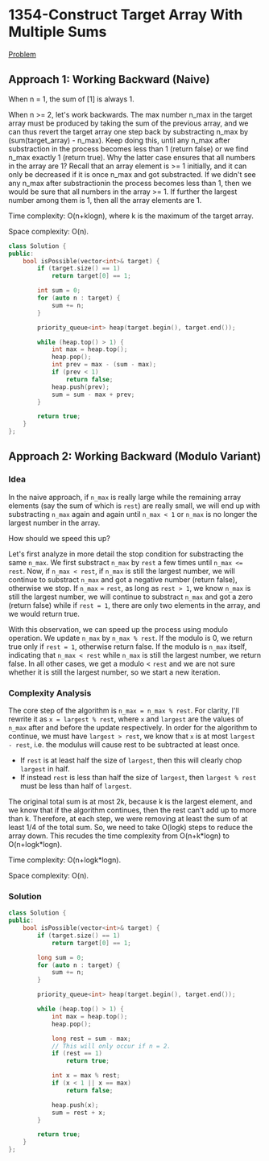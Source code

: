 # 1354-Construct Target Array With Multiple Sums

[Problem](https://leetcode.com/problems/construct-target-array-with-multiple-sums/)

## Approach 1: Working Backward (Naive)

When n = 1, the sum of [1] is always 1.

When n >= 2, let's work backwards. The max number n_max in the target array must be produced by taking the sum of the previous array, and we can thus revert the target array one step back by substracting n_max by (sum(target_array) - n_max). Keep doing this, until any n_max after substraction in the process becomes less than 1 (return false) or we find n_max exactly 1 (return true). Why the latter case ensures that all numbers in the array are 1? Recall that an array element is >= 1 initially, and it can only be decreased if it is once n_max and got substracted. If we didn't see any n_max after substractionin the process becomes less than 1, then we would be sure that all numbers in the array >= 1. If further the largest number among them is 1, then all the array elements are 1.

Time complexity: O(n+klogn), where k is the maximum of the target array.

Space complexity: O(n).

```c++
class Solution {
public:
    bool isPossible(vector<int>& target) {
        if (target.size() == 1)
            return target[0] == 1;

        int sum = 0;
        for (auto n : target) {
            sum += n;
        }

        priority_queue<int> heap(target.begin(), target.end());

        while (heap.top() > 1) {
            int max = heap.top();
            heap.pop();
            int prev = max - (sum - max);
            if (prev < 1)
                return false;
            heap.push(prev);
            sum = sum - max + prev;
        }

        return true;
    }
};
```

## Approach 2: Working Backward (Modulo Variant)

### Idea

In the naive approach, if `n_max` is really large while the remaining array elements (say the sum of which is `rest`) are really small, we will end up with substracting `n_max` again and again until `n_max < 1` or `n_max` is no longer the largest number in the array.

How should we speed this up?

Let's first analyze in more detail the stop condition for substracting the same `n_max`. We first substract `n_max` by `rest` a few times until `n_max <= rest`. Now, if `n_max < rest`, if `n_max` is still the largest number, we will continue to substract `n_max` and got a negative number (return false), otherwise we stop. If `n_max` = `rest`, as long as `rest > 1`, we know `n_max` is still the largest number, we will continue to substract `n_max` and got a zero (return false) while if `rest = 1`, there are only two elements in the array, and we would return true.

With this observation, we can speed up the process using modulo operation. We update `n_max` by `n_max % rest`. If the modulo is 0, we return true only if `rest = 1`, otherwise return false. If the modulo is `n_max` itself, indicating that `n_max < rest` while `n_max` is still the largest number, we return false. In all other cases, we get a modulo < `rest` and we are not sure whether it is still the largest number, so we start a new iteration.

### Complexity Analysis

The core step of the algorithm is `n_max = n_max % rest`. For clarity, I'll rewrite it as `x = largest % rest`, where `x` and `largest` are the values of `n_max` after and before the update respectively. In order for the algorithm to continue, we must have `largest > rest`, we know that `x` is at most `largest - rest`, i.e. the modulus will cause rest to be subtracted at least once.

* If `rest` is at least half the size of `largest`, then this will clearly chop `largest` in half.
* If instead `rest` is less than half the size of `largest`, then `largest % rest` must be less than half of `largest`.

The original total sum is at most 2k, because k is the largest element, and we know that if the algorithm continues, then the rest can't add up to more than k. Therefore, at each step, we were removing at least the sum of at least 1/4 of the total sum. So, we need to take O(logk) steps to reduce the array down. This recudes the time complexity from O(n+k\*logn) to O(n+logk\*logn).

Time complexity: O(n+logk*logn).

Space complexity: O(n).

### Solution

```c++
class Solution {
public:
    bool isPossible(vector<int>& target) {
        if (target.size() == 1)
            return target[0] == 1;

        long sum = 0;
        for (auto n : target) {
            sum += n;
        }

        priority_queue<int> heap(target.begin(), target.end());

        while (heap.top() > 1) {
            int max = heap.top();
            heap.pop();

            long rest = sum - max;
            // This will only occur if n = 2.
            if (rest == 1)
                return true;

            int x = max % rest;
            if (x < 1 || x == max)
                return false;

            heap.push(x);
            sum = rest + x;
        }

        return true;
    }
};
```
